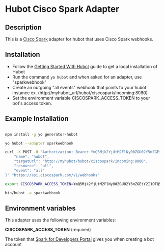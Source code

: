 # Hubot Cisco Spark Adapter

## Description

This is a [Cisco Spark](http://www.ciscospark.com) adapter for hubot that uses Cisco Spark
webhooks.

## Installation

* Follow the [Getting Started With Hubot](https://hubot.github.com/docs/) guide to get a local installation of Hubot
* Run the command `yo hubot` and when asked for an adapter, use "sparkwebhook"
* Create an outgoing "all events" webhook that points to your hubot instance ex. (http://myhubot_url/hubot/ciscospark/incoming:8080)
* Set the environment variable CISCOSPARK_ACCESS_TOKEN to your bot's access token.

## Example Installation

  ```sh

npm install -g yo generator-hubot

yo hubot --adapter sparkwebhook

curl -X POST -H "Authorization: Bearer YmQ5Mjk2YjUtM2FlNy00ZGU02Y5mZGEtY2I1OTQ5YzcyOTg4MzYTTTQ3OTktYjMw" -H "Content-Type: application/json"  -d '{
      "name": "hubot",
      "targetUrl": "http://myhubot/hubot/ciscospark/incoming:8080",
      "resource": "all",
      "event": "all"
}' "https://api.ciscospark.com/v1/webhooks"

export CISCOSPARK_ACCESS_TOKEN=YmQ5Mjk2YjUtM2FlNy00ZGU02Y5mZGEtY2I1OTQ5YzcyOTg4MzYTTTQ3OTktYjMw

bin/hubot -a sparkwebhook
  ```


## Environment variables


This adapter uses the following environment variables:

**CISCOSPARK_ACCESS_TOKEN** (required)

The token that [Spark for Developers Portal](https://developer.ciscospark.com/apps.html) gives you when creating a bot account
